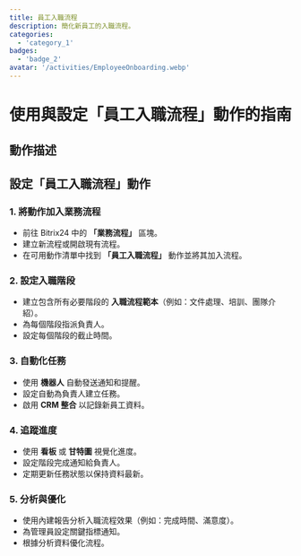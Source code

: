 ```yaml
---
title: 員工入職流程
description: 簡化新員工的入職流程。
categories: 
  - 'category_1'
badges: 
  - 'badge_2'
avatar: '/activities/EmployeeOnboarding.webp'
---
```

# 使用與設定「員工入職流程」動作的指南

## 動作描述

## **設定「員工入職流程」動作**

### 1. 將動作加入業務流程
- 前往 Bitrix24 中的 **「業務流程」** 區塊。
- 建立新流程或開啟現有流程。
- 在可用動作清單中找到 **「員工入職流程」** 動作並將其加入流程。

### 2. 設定入職階段
- 建立包含所有必要階段的 **入職流程範本**（例如：文件處理、培訓、團隊介紹）。
- 為每個階段指派負責人。
- 設定每個階段的截止時間。

### 3. 自動化任務
- 使用 **機器人** 自動發送通知和提醒。
- 設定自動為負責人建立任務。
- 啟用 **CRM 整合** 以記錄新員工資料。

### 4. 追蹤進度
- 使用 **看板** 或 **甘特圖** 視覺化進度。
- 設定階段完成通知給負責人。
- 定期更新任務狀態以保持資料最新。

### 5. 分析與優化
- 使用內建報告分析入職流程效果（例如：完成時間、滿意度）。
- 為管理員設定關鍵指標通知。
- 根據分析資料優化流程。